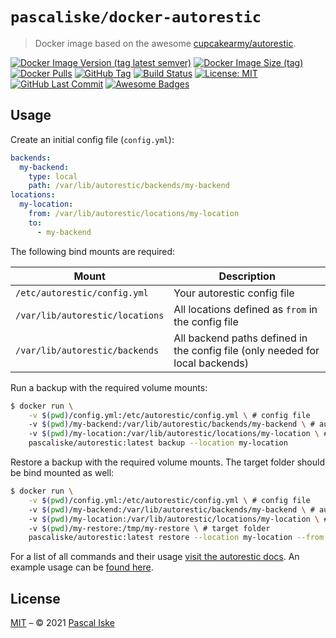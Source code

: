 # `pascaliske/docker-autorestic`

> Docker image based on the awesome [cupcakearmy/autorestic](https://github.com/cupcakearmy/autorestic).

[![Docker Image Version (tag latest semver)](https://img.shields.io/docker/v/pascaliske/autorestic/latest?style=flat-square)](https://hub.docker.com/r/pascaliske/autorestic) [![Docker Image Size (tag)](https://img.shields.io/docker/image-size/pascaliske/autorestic/latest?style=flat-square)](https://hub.docker.com/r/pascaliske/autorestic) [![Docker Pulls](https://img.shields.io/docker/pulls/pascaliske/autorestic?style=flat-square)](https://hub.docker.com/r/pascaliske/autorestic) [![GitHub Tag](https://img.shields.io/github/v/tag/pascaliske/docker-autorestic?style=flat-square)](https://github.com/pascaliske/docker-autorestic) [![Build Status](https://img.shields.io/github/workflow/status/pascaliske/docker-autorestic/Image/master?label=build&style=flat-square)](https://github.com/pascaliske/docker-autorestic/actions) [![License: MIT](https://img.shields.io/badge/License-MIT-blue.svg?style=flat-square)](https://opensource.org/licenses/MIT) [![GitHub Last Commit](https://img.shields.io/github/last-commit/pascaliske/docker-autorestic?style=flat-square)](https://github.com/pascaliske/docker-autorestic) [![Awesome Badges](https://img.shields.io/badge/badges-awesome-green.svg?style=flat-square)](https://github.com/Naereen/badges)

## Usage

Create an initial config file (`config.yml`):

<!-- prettier-ignore -->
```yml
backends:
  my-backend:
    type: local
    path: /var/lib/autorestic/backends/my-backend
locations:
  my-location:
    from: /var/lib/autorestic/locations/my-location
    to:
      - my-backend
```

The following bind mounts are required:

| Mount                           | Description                                                                   |
| ------------------------------- | ----------------------------------------------------------------------------- |
| `/etc/autorestic/config.yml`    | Your autorestic config file                                                   |
| `/var/lib/autorestic/locations` | All locations defined as `from` in the config file                            |
| `/var/lib/autorestic/backends`  | All backend paths defined in the config file (only needed for local backends) |

Run a backup with the required volume mounts:

```bash
$ docker run \
    -v $(pwd)/config.yml:/etc/autorestic/config.yml \ # config file
    -v $(pwd)/my-backend:/var/lib/autorestic/backends/my-backend \ # autorestic backend
    -v $(pwd)/my-location:/var/lib/autorestic/locations/my-location \ # autorestic location
    pascaliske/autorestic:latest backup --location my-location
```

Restore a backup with the required volume mounts. The target folder should be bind mounted as well:

```bash
$ docker run \
    -v $(pwd)/config.yml:/etc/autorestic/config.yml \ # config file
    -v $(pwd)/my-backend:/var/lib/autorestic/backends/my-backend \ # autorestic backend
    -v $(pwd)/my-location:/var/lib/autorestic/locations/my-location \ # autorestic location
    -v $(pwd)/my-restore:/tmp/my-restore \ # target folder
    pascaliske/autorestic:latest restore --location my-location --from my-backend --to /tmp/my-restore
```

For a list of all commands and their usage [visit the autorestic docs](https://autorestic.vercel.app/). An example usage can be [found here](./example/).

## License

[MIT](LICENSE.md) – © 2021 [Pascal Iske](https://pascaliske.dev)
